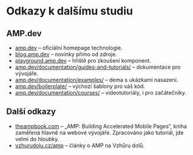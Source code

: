 # Odkazy k dalšímu studiu

## AMP.dev

* [amp.dev](https://amp.dev/) – oficiální homepage technologie.
* [blog.amp.dev](https://blog.amp.dev/) – novinky přímo od zdroje.
* [playground.amp.dev](https://playground.amp.dev/) – hřiště pro zkoušení komponent.
* [amp.dev/documentation/guides-and-tutorials/](https://amp.dev/documentation/guides-and-tutorials/) – dokumentace pro vývojáře.
* [amp.dev/documentation/examples/](https://amp.dev/documentation/examples/) – dema s ukázkami nasazení.
* [amp.dev/boilerplate/](https://amp.dev/boilerplate/) – výchozí šablony pro váš kód.
* [amp.dev/documentation/courses/](https://amp.dev/documentation/courses/) – videotutoriály, i pro začátečníky.

## Další odkazy

* [theampbook.com](https://theampbook.com/) – „AMP: Building Accelerated Mobile Pages“, kniha zaměřená hlavně na webové vývojáře. Zpracováno jako tutoriál, jde velmi do hloubky.
* [vzhurudolu.cz/amp](https://www.vzhurudolu.cz/amp) – články o AMP na Vzhůru dolů.
